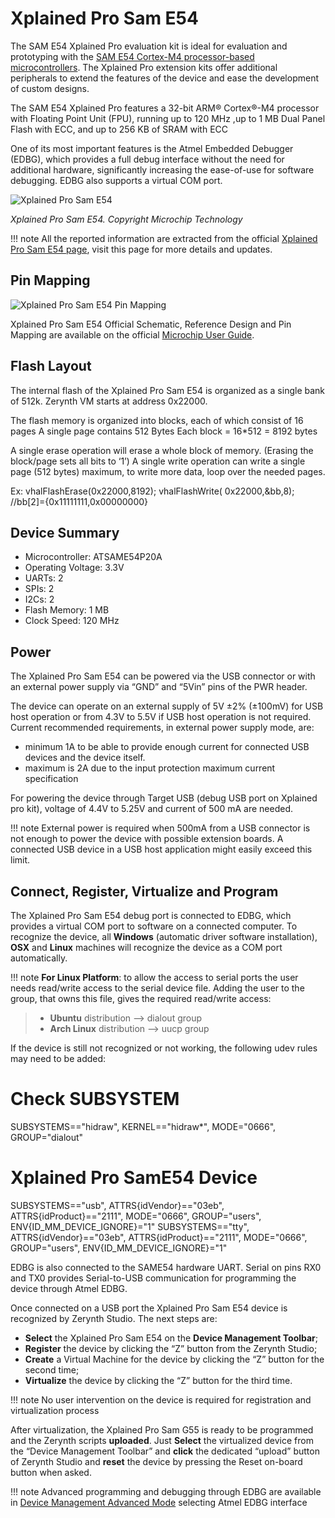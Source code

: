 # Xplained Pro Sam E54

The SAM E54 Xplained Pro evaluation kit is ideal for evaluation and prototyping with the  [SAM E54 Cortex-M4 processor-based microcontrollers](https://www.microchip.com/wwwproducts/en/ATSAME54P20A). The Xplained Pro extension kits offer additional peripherals to extend the features of the device and ease the development of custom designs.

The SAM E54 Xplained Pro features a 32-bit ARM® Cortex®-M4 processor with Floating Point Unit (FPU), running up to 120 MHz ,up to 1 MB Dual Panel Flash with ECC, and up to 256 KB of SRAM with ECC

One of its most important features is the Atmel Embedded Debugger (EDBG), which provides a full debug interface without the need for additional hardware, significantly increasing the ease-of-use for software debugging. EDBG also supports a virtual COM port.


![Xplained Pro Sam E54](img/SAME54.png)

_Xplained Pro Sam E54. Copyright Microchip Technology_

!!! note
	All the reported information are extracted from the official  [Xplained Pro Sam E54 page](https://www.microchip.com/developmenttools/productdetails/atsame54-xpro), visit this page for more details and updates.

## Pin Mapping

![Xplained Pro Sam E54 Pin Mapping](img/SAME54_pin_io.jpg)

Xplained Pro Sam E54 Official Schematic, Reference Design and Pin Mapping are available on the official  [Microchip User Guide](https://www.microchip.com/developmenttools/productdetails/atsame54-xpro).

## Flash Layout

The internal flash of the Xplained Pro Sam E54 is organized as a single bank of 512k. Zerynth VM starts at address 0x22000.

The flash memory is organized into blocks, each of which consist of 16 pages A single page contains 512 Bytes Each block = 16*512 = 8192 bytes

A single erase operation will erase a whole block of memory. (Erasing the block/page sets all bits to ‘1’) A single write operation can write a single page (512 bytes) maximum, to write more data, loop over the needed pages.

Ex: vhalFlashErase(0x22000,8192); vhalFlashWrite( 0x22000,&bb,8); //bb[2]={0x11111111,0x00000000}

## Device Summary

-   Microcontroller: ATSAME54P20A
-   Operating Voltage: 3.3V
-   UARTs: 2
-   SPIs: 2
-   I2Cs: 2
-   Flash Memory: 1 MB
-   Clock Speed: 120 MHz

## Power

The Xplained Pro Sam E54 can be powered via the USB connector or with an external power supply via “GND” and “5Vin” pins of the PWR header.

The device can operate on an external supply of 5V ±2% (±100mV) for USB host operation or from 4.3V to 5.5V if USB host operation is not required. Current recommended requirements, in external power supply mode, are:

-   minimum 1A to be able to provide enough current for connected USB devices and the device itself.
-   maximum is 2A due to the input protection maximum current specification

For powering the device through Target USB (debug USB port on Xplained pro kit), voltage of 4.4V to 5.25V and current of 500 mA are needed.


!!! note
	External power is required when 500mA from a USB connector is not enough to power the device with possible extension boards. A connected USB device in a USB host application might easily exceed this limit.

## Connect, Register, Virtualize and Program

The Xplained Pro Sam E54 debug port is connected to EDBG, which provides a virtual COM port to software on a connected computer. To recognize the device, all  **Windows**  (automatic driver software installation),  **OSX**  and  **Linux**  machines will recognize the device as a COM port automatically.


!!! note
	**For Linux Platform**: to allow the access to serial ports the user needs read/write access to the serial device file. Adding the user to the group, that owns this file, gives the required read/write access:

> -   **Ubuntu**  distribution –> dialout group
> -   **Arch Linux**  distribution –> uucp group

If the device is still not recognized or not working, the following udev rules may need to be added:

# Check SUBSYSTEM
SUBSYSTEMS=="hidraw", KERNEL=="hidraw*", MODE="0666", GROUP="dialout"

# Xplained Pro SamE54 Device
SUBSYSTEMS=="usb", ATTRS{idVendor}=="03eb", ATTRS{idProduct}=="2111", MODE="0666", GROUP="users", ENV{ID_MM_DEVICE_IGNORE}="1"
SUBSYSTEMS=="tty", ATTRS{idVendor}=="03eb", ATTRS{idProduct}=="2111", MODE="0666", GROUP="users", ENV{ID_MM_DEVICE_IGNORE}="1"

EDBG is also connected to the SAME54 hardware UART. Serial on pins RX0 and TX0 provides Serial-to-USB communication for programming the device through Atmel EDBG.

Once connected on a USB port the Xplained Pro Sam E54 device is recognized by Zerynth Studio. The next steps are:

-   **Select**  the Xplained Pro Sam E54 on the  **Device Management Toolbar**;
-   **Register**  the device by clicking the “Z” button from the Zerynth Studio;
-   **Create**  a Virtual Machine for the device by clicking the “Z” button for the second time;
-   **Virtualize**  the device by clicking the “Z” button for the third time.

!!! note
	No user intervention on the device is required for registration and virtualization process

After virtualization, the Xplained Pro Sam G55 is ready to be programmed and the Zerynth scripts  **uploaded**. Just  **Select**  the virtualized device from the “Device Management Toolbar” and  **click**  the dedicated “upload” button of Zerynth Studio and  **reset**  the device by pressing the Reset on-board button when asked.

!!! note
	Advanced programming and debugging through EDBG are available in  [Device Management Advanced Mode](/latest/reference/core/studio/docs/#advanced-device-widget)  selecting Atmel EDBG interface
<!--stackedit_data:
eyJoaXN0b3J5IjpbNzMxMzg3MDUyXX0=
-->